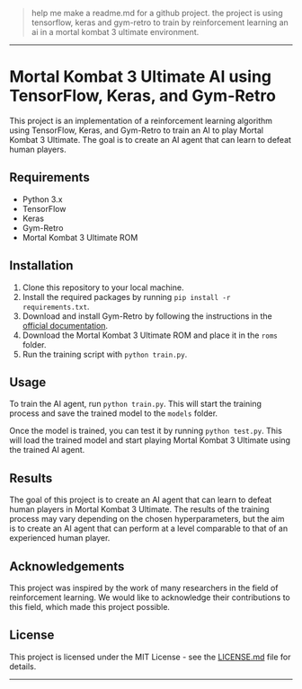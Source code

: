 > help me make a readme.md for a github project. the project is using tensorflow, keras and gym-retro to train by reinforcement learning an ai in a mortal kombat 3 ultimate environment.

---

Mortal Kombat 3 Ultimate AI using TensorFlow, Keras, and Gym-Retro
==================================================================

This project is an implementation of a reinforcement learning algorithm using TensorFlow, Keras, and Gym-Retro to train an AI to play Mortal Kombat 3 Ultimate. The goal is to create an AI agent that can learn to defeat human players.

Requirements
------------

*   Python 3.x
*   TensorFlow
*   Keras
*   Gym-Retro
*   Mortal Kombat 3 Ultimate ROM

Installation
------------

1.  Clone this repository to your local machine.
2.  Install the required packages by running `pip install -r requirements.txt`.
3.  Download and install Gym-Retro by following the instructions in the [official documentation](https://retro.readthedocs.io/en/latest/getting_started.html).
4.  Download the Mortal Kombat 3 Ultimate ROM and place it in the `roms` folder.
5.  Run the training script with `python train.py`.

Usage
-----

To train the AI agent, run `python train.py`. This will start the training process and save the trained model to the `models` folder.

Once the model is trained, you can test it by running `python test.py`. This will load the trained model and start playing Mortal Kombat 3 Ultimate using the trained AI agent.

Results
-------

The goal of this project is to create an AI agent that can learn to defeat human players in Mortal Kombat 3 Ultimate. The results of the training process may vary depending on the chosen hyperparameters, but the aim is to create an AI agent that can perform at a level comparable to that of an experienced human player.

Acknowledgements
----------------

This project was inspired by the work of many researchers in the field of reinforcement learning. We would like to acknowledge their contributions to this field, which made this project possible.

License
-------

This project is licensed under the MIT License - see the [LICENSE.md](LICENSE.md) file for details.

---